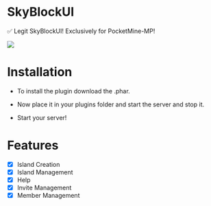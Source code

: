 # SkyBlockUI
✅ Legit SkyBlockUI! Exclusively for PocketMine-MP!

[![](https://poggit.pmmp.io/shield.state/SkyBlockUI)](https://poggit.pmmp.io/p/SkyBlockUI)

# Installation

- To install the plugin download the .phar.

- Now place it in your plugins folder and start the server and stop it.

- Start your server!

# Features

- [x] Island Creation
- [x] Island Management
- [x] Help
- [x] Invite Management
- [x] Member Management
